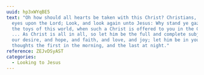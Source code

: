 ```yaml
---
uuid: hp3xWYqBE5
text: "Oh how should all hearts be taken with this Christ? Christians, turn your
  eyes upon the Lord; Look, and look again unto Jesus: Why stand ye gazing on
  the toys of this world, when such a Christ is offered to you in the Gospel?
  ... As Christ is all in all, so let him be the full and complete subject of
  our desire, and hope, and faith, and love, and joy; let him be in your
  thoughts the first in the morning, and the last at night."
reference: ZEJvDSyAST
categories:
  - Looking to Jesus
---
```

